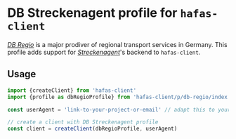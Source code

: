 # DB Streckenagent profile for `hafas-client`

[*DB Regio*](https://en.wikipedia.org/wiki/DB_Regio) is a major prodiver of regional transport services in Germany. This profile adds support for [*Streckenagent*](https://www.bahn.de/service/mobile/streckenagent-app)'s backend to `hafas-client`.

## Usage

```js
import {createClient} from 'hafas-client'
import {profile as dbRegioProfile} from 'hafas-client/p/db-regio/index.js'

const userAgent = 'link-to-your-project-or-email' // adapt this to your project!

// create a client with DB Streckenagent profile
const client = createClient(dbRegioProfile, userAgent)
```
